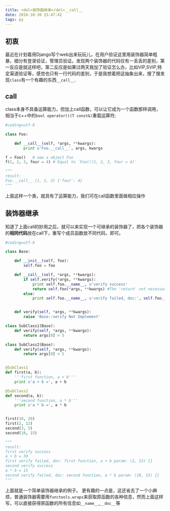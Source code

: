 ```yaml
---
title: <del>装饰器继承</del>__call__
date: 2016-10-30 15:47:42
tags: py
---
```


## 初衷
最近在计划着用Django写个web出来玩玩儿，在用户验证这里用装饰器简单粗暴，细分有登录验证，管理员验证。发现两个装饰器的代码仅有一丢丢的差别，第一反应是就这样吧，第二反应是如果过两天我加了验证怎么办，比如VIP,SVIP,特定渠道验证等，感觉也只有一行代码的差别，于是我想着把这抽象出来，搜了搜发现`class`有一个有趣的东西`__call__`.

<!-- more -->

## __call__
class本身不具备运算能力，但加上call函数，可以让它成为一个函数那样调用，相当于c++中的`bool operator()(T const&)`重载运算符;
```python
#coding=utf-8

class Foo:

    def __call__(self, *args, **kwargs):
        print u'Foo.__call__', args, kwargs

f = Foo()   # new a object Foo
f(1, 2, 3, four = 4) # Equal to `Foo()(1, 2, 3, four = 4)`

"""
result:
Foo.__call__ (1, 2, 3) {'four': 4}
"""
```
上面这样一个类，就具有了运算能力，我们可在call函数里面做相应操作


## 装饰器继承

知道了上面call的妙用之后，就可以来实现一个可继承的装饰器了，把各个装饰器的**相同代码**放在call下，重写个成员函数放不同代码，即可。

```python
#coding=utf-8

class Base:

    def __init__(self, foo):
        self.foo = foo

    def __call__(self, *args, **kwargs):
        if self.verify(*args, **kwargs):
            print self.foo.__name__, u'verify success'
            return self.foo(*args, **kwargs) #The 'return' not necessary aways, is's ok.
        else:
            print self.foo.__name__, u'verify failed, doc:', self.foo.__doc__, u'param:', args, kwargs


    def verify(self, *args, **kwargs):
        raise 'Base::verify Not Implement'

class SubClass1(Base):
    def verify(self, *args, **kwargs):
        return args[0] > 5

class SubClass2(Base):
    def verify(self, *args, **kwargs):
        return args[0] < 5


@SubClass1
def first(a, b):
    '''first function, a + b'''
    print u'a + b =', a + b

@SubClass2
def second(a, b):
    '''second function, a * b'''
    print u'a * b =', a * b


first(10, 20)
first(2, 12)
second(3, 5)
second(10, 15)

"""
result:
first verify success
a + b = 30
first verify failed, doc: first function, a + b param: (2, 12) {}
second verify success
a * b = 15
second verify failed, doc: second function, a * b param: (10, 15) {}
"""
```
上面就是一个简单装饰器继承的例子。
更有趣的一点是，这还省去了一个小麻烦，普通装饰器需要用`functools.wraps`来获取原函数的各种信息，然而上面这样写，可以直接获得原函数的所有信息如`__name__`,`__doc__`等
